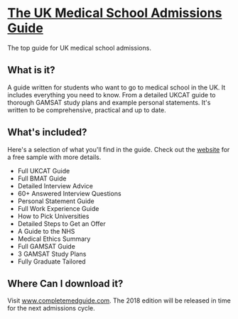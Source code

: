 # [The UK Medical School Admissions Guide](www.completemedguide.com)
The top guide for UK medical school admissions.

What is it?
-
A guide written for students who want to go to medical school in the UK. It includes everything you need to know. From a detailed UKCAT guide to thorough GAMSAT study plans and example personal statements. It's written to be comprehensive, practical and up to date.

What's included?
-
Here's a selection of what you'll find in the guide. Check out the [website](www.completemedguide.com) for a free sample with more details.
* Full UKCAT Guide
* Full BMAT Guide
* Detailed Interview Advice
* 60+ Answered Interview Questions
* Personal Statement Guide
* Full Work Experience Guide
* How to Pick Universities
* Detailed Steps to Get an Offer
* A Guide to the NHS
* Medical Ethics Summary
* Full GAMSAT Guide
* 3 GAMSAT Study Plans
* Fully Graduate Tailored

Where Can I download it?
-
Visit www.completemedguide.com. The 2018 edition will be released in time for the next admissions cycle.
